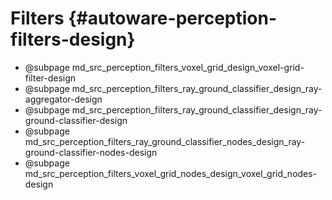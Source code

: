 Filters {#autoware-perception-filters-design}
=======

- @subpage md_src_perception_filters_voxel_grid_design_voxel-grid-filter-design
- @subpage md_src_perception_filters_ray_ground_classifier_design_ray-aggregator-design
- @subpage md_src_perception_filters_ray_ground_classifier_design_ray-ground-classifier-design
- @subpage md_src_perception_filters_ray_ground_classifier_nodes_design_ray-ground-classifier-nodes-design
- @subpage md_src_perception_filters_voxel_grid_nodes_design_voxel_grid_nodes-design
